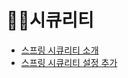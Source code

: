 # 👨‍💻시큐리티
* [스프링 시큐리티 소개](https://josteady.tistory.com/658)
* [스프링 시큐리티 설정 추가](https://josteady.tistory.com/659)
